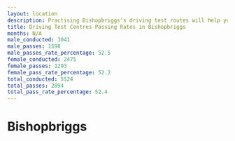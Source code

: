 ```yaml
---
layout: location
description: Practising Bishopbriggs's driving test routes will help you become more confident in your gear-changing abilities.
title: Driving Test Centres Passing Rates in Bishopbriggs
months: N/A
male_conducted: 3041
male_passes: 1598
male_passes_rate_percentage: 52.5
female_conducted: 2475
female_passes: 1293
female_pass_rate_percentage: 52.2
total_conducted: 5524
total_passes: 2894
total_pass_rate_percentage: 52.4
---
```


# Bishopbriggs
